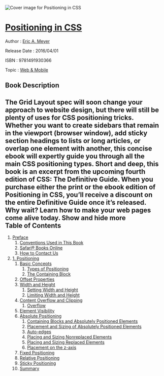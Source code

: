 ![Cover image for Positioning in CSS](https://imgdetail.ebookreading.net/cover/cover/web_mobile/EB9781491930366.jpg)

[Positioning in CSS](https://ebookreading.net/view/book/Positioning+in+CSS-EB9781491930366_1.html "Positioning in CSS")
====================================================================================================================

Author : [Eric A. Meyer](https://ebookreading.net/search/author/Eric+A.+Meyer)

Release Date : 2016/04/01

ISBN : 9781491930366

Topic : [Web & Mobile](https://ebookreading.net/search/category/web-mobile)

Book Description
-----------------

 The Grid Layout spec will soon change your approach to website design, but there will still be plenty of uses for CSS positioning tricks. Whether you want to create sidebars that remain in the viewport (browser window), add sticky section headings to lists or long articles, or overlap one element with another, this concise ebook will expertly guide you through all the main CSS positioning types.
Short and deep, this book is an excerpt from the upcoming fourth edition of CSS: The Definitive Guide. When you purchase either the print or the ebook edition of Positioning in CSS, you’ll receive a discount on the entire Definitive Guide once it’s released. Why wait? Learn how to make your web pages come alive today.
        Show and hide more                
Table of Contents
-----------------

1. [Preface](https://ebookreading.net/view/book/Positioning+in+CSS-EB9781491930366_4.html#idm139971061250736)
    1. [Conventions Used in This Book](https://ebookreading.net/view/book/Positioning+in+CSS-EB9781491930366_4.html#idm139971061119312)
    1. [Safari® Books Online](https://ebookreading.net/view/book/Positioning+in+CSS-EB9781491930366_4.html#idm139971060949296)
    1. [How to Contact Us](https://ebookreading.net/view/book/Positioning+in+CSS-EB9781491930366_4.html#idm139971061140176)
1. [1. Positioning](https://ebookreading.net/view/book/Positioning+in+CSS-EB9781491930366_5.html#positioning)
    1. [Basic Concepts](https://ebookreading.net/view/book/Positioning+in+CSS-EB9781491930366_5.html#basic-concepts)
        1. [Types of Positioning](https://ebookreading.net/view/book/Positioning+in+CSS-EB9781491930366_5.html#types-of-positionin)
        1. [The Containing Block](https://ebookreading.net/view/book/Positioning+in+CSS-EB9781491930366_5.html#the-containing-bloc)
    1. [Offset Properties](https://ebookreading.net/view/book/Positioning+in+CSS-EB9781491930366_5.html#offset-properties)
    1. [Width and Height](https://ebookreading.net/view/book/Positioning+in+CSS-EB9781491930366_5.html#width-and-height)
        1. [Setting Width and Height](https://ebookreading.net/view/book/Positioning+in+CSS-EB9781491930366_5.html#setting-width-and-h)
        1. [Limiting Width and Height](https://ebookreading.net/view/book/Positioning+in+CSS-EB9781491930366_5.html#limiting-width-and-)
    1. [Content Overflow and Clipping](https://ebookreading.net/view/book/Positioning+in+CSS-EB9781491930366_5.html#content-overflow-an)
        1. [Overflow](https://ebookreading.net/view/book/Positioning+in+CSS-EB9781491930366_5.html#overflow)
    1. [Element Visibility](https://ebookreading.net/view/book/Positioning+in+CSS-EB9781491930366_5.html#element-visibility)
    1. [Absolute Positioning](https://ebookreading.net/view/book/Positioning+in+CSS-EB9781491930366_5.html#absolute-positionin)
        1. [Containing Blocks and Absolutely Positioned Elements](https://ebookreading.net/view/book/Positioning+in+CSS-EB9781491930366_5.html#containing-blocks-a)
        1. [Placement and Sizing of Absolutely Positioned Elements](https://ebookreading.net/view/book/Positioning+in+CSS-EB9781491930366_5.html#placement-and-sizin)
        1. [Auto-edges](https://ebookreading.net/view/book/Positioning+in+CSS-EB9781491930366_5.html#auto-edges)
        1. [Placing and Sizing Nonreplaced Elements](https://ebookreading.net/view/book/Positioning+in+CSS-EB9781491930366_5.html#placing-and-sizing-)
        1. [Placing and Sizing Replaced Elements](https://ebookreading.net/view/book/Positioning+in+CSS-EB9781491930366_5.html#placing-and-sizing-)
        1. [Placement on the z-axis](https://ebookreading.net/view/book/Positioning+in+CSS-EB9781491930366_5.html#placement-on-the-z-)
    1. [Fixed Positioning](https://ebookreading.net/view/book/Positioning+in+CSS-EB9781491930366_5.html#fixed-positioning)
    1. [Relative Positioning](https://ebookreading.net/view/book/Positioning+in+CSS-EB9781491930366_5.html#relative-positionin)
    1. [Sticky Positioning](https://ebookreading.net/view/book/Positioning+in+CSS-EB9781491930366_5.html#sticky-positioning)
    1. [Summary](https://ebookreading.net/view/book/Positioning+in+CSS-EB9781491930366_5.html#summary)
